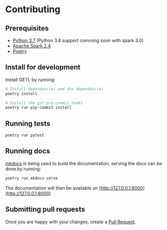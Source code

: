 # Contributing

## Prerequisites

- [Python 3.7](https://www.python.org/downloads/) (Python 3.8 support comming soon with spark 3.0)
- [Apache Spark 2.4](https://spark.apache.org/downloads.html)
- [Poetry](https://python-poetry.org/)

## Install for development

Install GETL by running:

```sh
# Install dependencies and dev dependencies
poetry install

# Install the git pre-commit hooks
poetry run pip-commit install
```

## Running tests

```sh
poetry run pytest
```

## Running docs

[mkdocs](https://www.mkdocs.org/) is being used to build the documentation,
serving the docs can be done by running:

```sh
poetry run mkdocs serve
```

The documentation will then be available on [http://127.0.0.1:8000](http://127.0.0.1:8000)

## Submitting pull requests

Once you are happy with your changes, create a [Pull Request](https://github.com/husqvarnagroup/GETL/pull/new/master).
